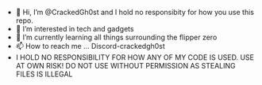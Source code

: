 - 👋 Hi, I’m @CrackedGh0st and I hold no responsibity for how you use this repo.
- 👀 I’m interested in tech and gadgets
- 🌱 I’m currently learning all things surrounding the flipper zero
- 📫 How to reach me ... Discord-crackedgh0st
- I HOLD NO RESPONSIBILITY FOR HOW ANY OF MY CODE IS USED. USE AT OWN RISK! DO NOT USE WITHOUT PERMISSION AS STEALING FILES IS ILLEGAL 
<!---
CrackedGh0st/CrackedGh0st is a ✨ special ✨ repository because its `README.md` (this file) appears on your GitHub profile.
You can click the Preview link to take a look at your changes.
--->
